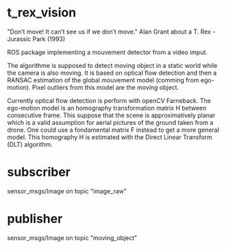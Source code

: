 # t_rex_vision
"Don’t move! It can’t see us if we don’t move." Alan Grant about a T. Rex - Jurassic Park (1993)

ROS package implementing a mouvement detector from a video imput.

The algorithme is supposed to detect moving object in a static world while the camera is also moving. It is based on optical flow detection and then a RANSAC estimation of the global mouvement model (comming from ego-motion). Pixel outliers from this model are the moving object.

Currently optical flow detection is perform with openCV Farneback. The ego-motion model is an homography transformation matrix H between consecutive frame. This suppose that the scene is approximatively planar which is a valid assumption for aerial pictures of the ground taken from a drone. One could use a fondamental matrix F instead to get a more general model. This homography H is estimated with the Direct Linear Transform (DLT) algorithm.

# subscriber
sensor_msgs/Image on topic "image_raw"

# publisher
sensor_msgs/Image on topic "moving_object"
